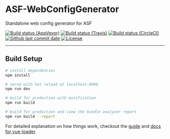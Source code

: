 # ASF-WebConfigGenerator

Standalone web config generator for ASF

[![Build status (AppVeyor)](https://img.shields.io/appveyor/ci/JustArchi/ASF-WebConfigGenerator/master?label=AppVeyor&maxAge=600)](https://ci.appveyor.com/project/JustArchi/ASF-WebConfigGenerator)
[![Build status (Travis)](https://img.shields.io/travis/com/JustArchiNET/ASF-WebConfigGenerator/master?label=Travis&maxAge=600)](https://travis-ci.com/JustArchiNET/ASF-WebConfigGenerator)
[![Build status (CircleCI)](https://img.shields.io/circleci/build/github/JustArchiNET/ASF-WebConfigGenerator/master?label=CircleCI&maxAge=600)](https://circleci.com/gh/JustArchiNET/ASF-WebConfigGenerator)
[![Github last commit date](https://img.shields.io/github/last-commit/JustArchiNET/ASF-WebConfigGenerator?label=Updated&maxAge=600)](https://github.com/JustArchiNET/ASF-WebConfigGenerator/commits)
[![License](https://img.shields.io/github/license/JustArchiNET/ASF-WebConfigGenerator?label=License&maxAge=2592000)](https://github.com/JustArchiNET/ASF-WebConfigGenerator/blob/master/LICENSE-2.0.txt)

***

## Build Setup

``` bash
# install dependencies
npm install

# serve with hot reload at localhost:8080
npm run dev

# build for production with minification
npm run build

# build for production and view the bundle analyzer report
npm run build --report
```

For detailed explanation on how things work, checkout the [guide](http://vuejs-templates.github.io/webpack/) and [docs for vue-loader](http://vuejs.github.io/vue-loader).
